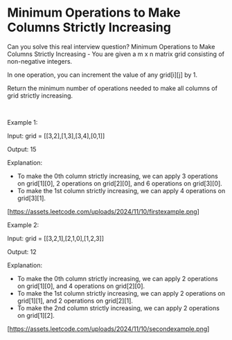 # Minimum Operations to Make Columns Strictly Increasing

Can you solve this real interview question? Minimum Operations to Make Columns Strictly Increasing - You are given a m x n matrix grid consisting of non-negative integers.

In one operation, you can increment the value of any grid[i][j] by 1.

Return the minimum number of operations needed to make all columns of grid strictly increasing.

 

Example 1:

Input: grid = [[3,2],[1,3],[3,4],[0,1]]

Output: 15

Explanation:

 * To make the 0th column strictly increasing, we can apply 3 operations on grid[1][0], 2 operations on grid[2][0], and 6 operations on grid[3][0].
 * To make the 1st column strictly increasing, we can apply 4 operations on grid[3][1].

[https://assets.leetcode.com/uploads/2024/11/10/firstexample.png]

Example 2:

Input: grid = [[3,2,1],[2,1,0],[1,2,3]]

Output: 12

Explanation:

 * To make the 0th column strictly increasing, we can apply 2 operations on grid[1][0], and 4 operations on grid[2][0].
 * To make the 1st column strictly increasing, we can apply 2 operations on grid[1][1], and 2 operations on grid[2][1].
 * To make the 2nd column strictly increasing, we can apply 2 operations on grid[1][2].

[https://assets.leetcode.com/uploads/2024/11/10/secondexample.png]